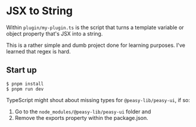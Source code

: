 # JSX to String

Within `plugin/my-plugin.ts` is the script that turns a template variable or object property that's JSX into a string.

This is a rather simple and dumb project done for learning purposes.
I've learned that regex is hard.

## Start up

```console
$ pnpm install
$ pnpm run dev
```

TypeScript might shout about missing types for `@peasy-lib/peasy-ui`, if so:
1. Go to the `node_modules/@peasy-lib/peasy-ui` folder and 
2. Remove the exports property within the package.json.

